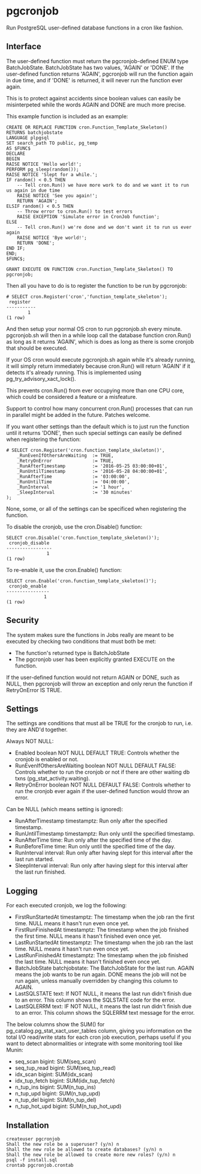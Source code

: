 # pgcronjob

Run PostgreSQL user-defined database functions in a cron like fashion.

## Interface

The user-defined function must return the pgcronjob-defined ENUM type BatchJobState.
BatchJobState has two values, 'AGAIN' or 'DONE'.
If the user-defined function returns 'AGAIN', pgcronjob will run the function again in due time,
and if 'DONE' is returned, it will never run the function ever again.

This is to protect against accidents since boolean values can easily be misinterpeted while the words AGAIN and DONE are much more precise.

This example function is included as an example:

    CREATE OR REPLACE FUNCTION cron.Function_Template_Skeleton()
    RETURNS batchjobstate
    LANGUAGE plpgsql
    SET search_path TO public, pg_temp
    AS $FUNC$
    DECLARE
    BEGIN
    RAISE NOTICE 'Hello world!';
    PERFORM pg_sleep(random());
    RAISE NOTICE 'Slept for a while.';
    IF random() < 0.5 THEN
        -- Tell cron.Run() we have more work to do and we want it to run us again in due time
        RAISE NOTICE 'See you again!';
        RETURN 'AGAIN';
    ELSIF random() < 0.5 THEN
        -- Throw error to cron.Run() to test errors
        RAISE EXCEPTION 'Simulate error in CronJob function';
    ELSE
        -- Tell cron.Run() we're done and we don't want it to run us ever again
        RAISE NOTICE 'Bye world!';
        RETURN 'DONE';
    END IF;
    END;
    $FUNC$;
    
    GRANT EXECUTE ON FUNCTION cron.Function_Template_Skeleton() TO pgcronjob;

Then all you have to do is to register the function to be run by pgcronjob:

    # SELECT cron.Register('cron','function_template_skeleton');
     register 
    -----------
            1
    (1 row)

And then setup your normal OS cron to run pgcronjob.sh every minute.
pgcronjob.sh will then in a while loop call the database function cron.Run() as long as it returns 'AGAIN',
which is does as long as there is some cronjob that should be executed.

If your OS cron would execute pgcronjob.sh again while it's already running, it will simply return immediately
because cron.Run() will return 'AGAIN' if it detects it's already running. This is implemented using pg_try_advisory_xact_lock().

This prevents cron.Run() from ever occupying more than one CPU core, which could be considered a feature or a misfeature.

Support to control how many concurrent cron.Run() processes that can run in parallel might be added in the future. Patches welcome.

If you want other settings than the default which is to just run the function until it returns 'DONE',
then such special settings can easily be defined when registering the function:

    # SELECT cron.Register('cron.function_template_skeleton()',
        _RunEvenIfOthersAreWaiting  := TRUE,
        _RetryOnError               := TRUE,
        _RunAfterTimestamp          := '2016-05-25 03:00:00+01',
        _RunUntilTimestamp          := '2016-05-28 04:00:00+01',
        _RunAfterTime               := '03:00:00',
        _RunUntilTime               := '04:00:00',
        _RunInterval                := '1 hour',
        _SleepInterval              := '30 minutes'
    );

None, some, or all of the settings can be specificed when registering the function.

To disable the cronjob, use the cron.Disable() function:

    SELECT cron.Disable('cron.function_template_skeleton()');
     cronjob_disable 
    -----------------
                   1
    (1 row)

To re-enable it, use the cron.Enable() function:

    SELECT cron.Enable('cron.function_template_skeleton()');
     cronjob_enable 
    ----------------
                  1
    (1 row)

## Security

The system makes sure the functions in Jobs really are meant to be executed by checking two conditions that must both be met:

- The function's returned type is BatchJobState
- The pgcronjob user has been explicitly granted EXECUTE on the function.

If the user-defined function would not return AGAIN or DONE, such as NULL, then pgcronjob will throw an exception and only rerun the function if RetryOnError IS TRUE.

## Settings

The settings are conditions that must all be TRUE for the cronjob to run, i.e. they are AND'd together.

Always NOT NULL:
- Enabled boolean NOT NULL DEFAULT TRUE: Controls whether the cronjob is enabled or not.
- RunEvenIfOthersAreWaiting boolean NOT NULL DEFAULT FALSE: Controls whether to run the cronjob or not if there are other waiting db txns (pg_stat_activity.waiting).
- RetryOnError boolean NOT NULL DEFAULT FALSE: Controls whether to run the cronjob ever again if the user-defined function would throw an error.

Can be NULL (which means setting is ignored):
- RunAfterTimestamp timestamptz: Run only after the specified timestamp.
- RunUntilTimestamp timestamptz: Run only until the specified timestamp.
- RunAfterTime time: Run only after the specified time of the day.
- RunBeforeTime time: Run only until the specified time of the day.
- RunInterval interval: Run only after having slept for this interval after the last run started.
- SleepInterval interval: Run only after having slept for this interval after the last run finished.

## Logging

For each executed cronjob, we log the following:

- FirstRunStartedAt         timestamptz: The timestamp when the job ran the first time. NULL means it hasn't run even once yet.
- FirstRunFinishedAt        timestamptz: The timestamp when the job finished the first time. NULL means it hasn't finished even once yet.
- LastRunStartedAt          timestamptz: The timestamp when the job ran the last time. NULL means it hasn't run even once yet.
- LastRunFinishedAt         timestamptz: The timestamp when the job finished the last time. NULL means it hasn't finished even once yet.
- BatchJobState             batchjobstate: The BatchJobState for the last run. AGAIN means the job wants to be run again. DONE means the job will not be run again, unless manually overridden by changing this column to AGAIN.
- LastSQLSTATE              text: If NOT NULL, it means the last run didn't finish due to an error. This column shows the SQLSTATE code for the error.
- LastSQLERRM               text: IF NOT NULL, it means the last run didn't finish due to an error. This column shows the SQLERRM text message for the error.

The below columns show the SUM() for pg_catalog.pg_stat_xact_user_tables column,
giving you information on the total I/O read/write stats for each cron job execution,
perhaps useful if you want to detect abnormalities or integrate with some monitoring tool like Munin:

- seq_scan                  bigint: SUM(seq_scan)
- seq_tup_read              bigint: SUM(seq_tup_read)
- idx_scan                  bigint: SUM(idx_scan)
- idx_tup_fetch             bigint: SUM(idx_tup_fetch)
- n_tup_ins                 bigint: SUM(n_tup_ins)
- n_tup_upd                 bigint: SUM(n_tup_upd)
- n_tup_del                 bigint: SUM(n_tup_del)
- n_tup_hot_upd             bigint: SUM(n_tup_hot_upd)

## Installation

    createuser pgcronjob
    Shall the new role be a superuser? (y/n) n
    Shall the new role be allowed to create databases? (y/n) n
    Shall the new role be allowed to create more new roles? (y/n) n
    psql -f install.sql
    crontab pgcronjob.crontab
